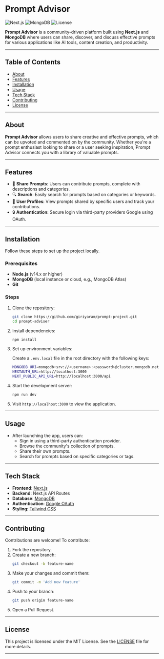 
# Prompt Advisor

![Next.js](https://img.shields.io/badge/Next.js-v14.2.5-blue.svg)
![MongoDB](https://img.shields.io/badge/MongoDB-v6.8.0-green)
![License](https://img.shields.io/badge/license-MIT-brightgreen.svg)

**Prompt Advisor** is a community-driven platform built using **Next.js** and **MongoDB** where users can share, discover, and discuss effective prompts for various applications like AI tools, content creation, and productivity.

---

## Table of Contents
- [About](#about)
- [Features](#features)
- [Installation](#installation)
- [Usage](#usage)
- [Tech Stack](#tech-stack)
- [Contributing](#contributing)
- [License](#license)

---

## About

**Prompt Advisor** allows users to share creative and effective prompts, which can be upvoted and commented on by the community. Whether you're a prompt enthusiast looking to share or a user seeking inspiration, Prompt Advisor connects you with a library of valuable prompts.

---

## Features

- 📝 **Share Prompts**: Users can contribute prompts, complete with descriptions and categories.
- 🔍 **Search**: Easily search for prompts based on categories or keywords.
- 👤 **User Profiles**: View prompts shared by specific users and track your contributions.
- 🔒 **Authentication**: Secure login via third-party providers Google using OAuth.

---

## Installation

Follow these steps to set up the project locally.

### Prerequisites
- **Node.js** (v14.x or higher)
- **MongoDB** (local instance or cloud, e.g., MongoDB Atlas)
- **Git**

### Steps

1. Clone the repository:
   ```bash
   git clone https://github.com/giriyaram/prompt-project.git
   cd prompt-adviser
   ```

2. Install dependencies:
   ```bash
   npm install
   ```

3. Set up environment variables:

   Create a `.env.local` file in the root directory with the following keys:

   ```bash
   MONGODB_URI=mongodb+srv://<username>:<password>@cluster.mongodb.net/mydatabase
   NEXTAUTH_URL=http://localhost:3000
   NEXT_PUBLIC_API_URL=http://localhost:3000/api
   ```

4. Start the development server:
   ```bash
   npm run dev
   ```

5. Visit `http://localhost:3000` to view the application.

---

## Usage

- After launching the app, users can:
  - Sign in using a third-party authentication provider.
  - Browse the community's collection of prompts.
  - Share their own prompts.
  - Search for prompts based on specific categories or tags.

---

## Tech Stack

- **Frontend**: [Next.js](https://nextjs.org/)
- **Backend**: Next.js API Routes
- **Database**: [MongoDB](https://www.mongodb.com/)
- **Authentication**: [Google OAuth](https://developers.google.com/identity/protocols/oauth2)
- **Styling**: [Tailwind CSS](https://tailwindcss.com/)

---

## Contributing

Contributions are welcome! To contribute:

1. Fork the repository.
2. Create a new branch:
   ```bash
   git checkout -b feature-name
   ```
3. Make your changes and commit them:
   ```bash
   git commit -m 'Add new feature'
   ```
4. Push to your branch:
   ```bash
   git push origin feature-name
   ```
5. Open a Pull Request.

---

## License

This project is licensed under the MIT License. See the [LICENSE](LICENSE) file for more details.

---
